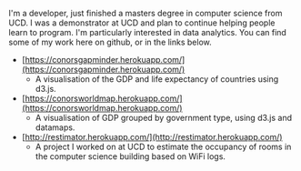 I'm a developer, just finished a masters degree in computer science from UCD. I was a demonstrator at UCD and plan to continue helping people learn to program. I'm particularly interested in data analytics. You can find some of my work here on github, or in the links below. 

* [https://conorsgapminder.herokuapp.com/](https://conorsgapminder.herokuapp.com/) 
	* A visualisation of the GDP and life expectancy of countries using d3.js. 
* [https://conorsworldmap.herokuapp.com/](https://conorsworldmap.herokuapp.com/)
	* A visualisation of GDP grouped by government type, using d3.js and datamaps.
* [http://restimator.herokuapp.com/](http://restimator.herokuapp.com/)  
	* A project I worked on at UCD to estimate the occupancy of rooms in the computer science building based on WiFi logs.